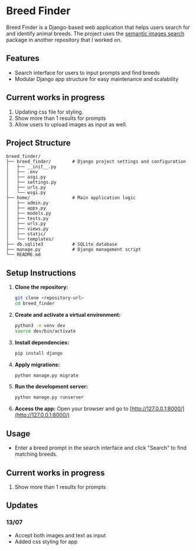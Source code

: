 # Breed Finder

Breed Finder is a Django-based web application that helps users search for and identify animal breeds. The project uses the [semantic images search](https://github.com/shrishti-pillay/semantic-image-search) package in another repository that I worked on.

## Features

- Search interface for users to input prompts and find breeds
- Modular Django app structure for easy maintenance and scalability

## Current works in progress

1. Updating css file for styling.
2. Show more than 1 results for prompts
3. Allow users to upload images as input as well. 

## Project Structure

```
breed_finder/
├── breed_finder/        # Django project settings and configuration
│   ├── __init__.py
│   ├── .env
│   ├── asgi.py
│   ├── settings.py
│   ├── urls.py
│   └── wsgi.py
├── home/                # Main application logic
│   ├── admin.py
│   ├── apps.py
│   ├── models.py
│   ├── tests.py
│   ├── urls.py
│   ├── views.py
│   ├── static/
│   └── templates/
├── db.sqlite3           # SQLite database
├── manage.py            # Django management script
└── README.md
```

## Setup Instructions

1. **Clone the repository:**
   ```sh
   git clone <repository-url>
   cd breed_finder
   ```

2. **Create and activate a virtual environment:**
   ```sh
   python3 -m venv dev
   source dev/bin/activate
   ```

3. **Install dependencies:**
   ```sh
   pip install django
   ```

4. **Apply migrations:**
   ```sh
   python manage.py migrate
   ```

5. **Run the development server:**
   ```sh
   python manage.py runserver
   ```

6. **Access the app:**
   Open your browser and go to [http://127.0.0.1:8000/](http://127.0.0.1:8000/)

## Usage

- Enter a breed prompt in the search interface and click "Search" to find matching breeds.

## Current works in progress

1. Show more than 1 results for prompts

## Updates

### 13/07
- Accept both images and text as input
- Added css styling for app